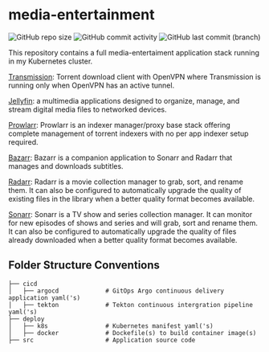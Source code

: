 # media-entertainment

![GitHub repo size](https://img.shields.io/github/repo-size/theautomation/media-entertainment?logo=Github)
![GitHub commit activity](https://img.shields.io/github/commit-activity/y/theautomation/media-entertainment?logo=github)
![GitHub last commit (branch)](https://img.shields.io/github/last-commit/theautomation/media-entertainment/main?logo=github)

This repository contains a full media-entertaiment application stack running in my Kubernetes cluster. 

[Transmission](https://transmissionbt.com/): Torrent download client with OpenVPN where Transmission is running only when OpenVPN has an active tunnel.

[Jellyfin](https://jellyfin.org/): a multimedia applications designed to organize, manage, and stream digital media files to networked devices.

[Prowlarr](https://github.com/Prowlarr/Prowlarr/): Prowlarr is an indexer manager/proxy base stack offering complete management of torrent indexers with no per app indexer setup required.

[Bazarr](https://www.bazarr.media/): Bazarr is a companion application to Sonarr and Radarr that manages and downloads subtitles.

[Radarr](https://radarr.video/): Radarr is a movie collection manager to grab, sort, and rename them. It can also be configured to automatically upgrade the quality of existing files in the library when a better quality format becomes available.

[Sonarr](https://sonarr.tv/): Sonarr is a TV show and series collection manager. It can monitor for new episodes of shows and series and will grab, sort and rename them. It can also be configured to automatically upgrade the quality of files already downloaded when a better quality format becomes available.

## Folder Structure Conventions     

    
    ├── cicd   
    │   ├── argocd             # GitOps Argo continuous delivery application yaml('s)
    │   ├── tekton             # Tekton continuous intergration pipeline yaml('s)
    ├── deploy                 
    │   ├── k8s                # Kubernetes manifest yaml('s)
    │   ├── docker             # Dockefile(s) to build container image(s)
    ├── src                    # Application source code
    
